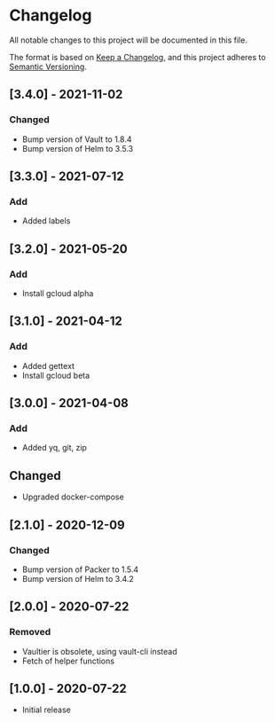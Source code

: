 # Changelog
All notable changes to this project will be documented in this file.

The format is based on [Keep a Changelog](https://keepachangelog.com/en/1.0.0/),
and this project adheres to [Semantic Versioning](https://semver.org/spec/v2.0.0.html).

## [3.4.0] - 2021-11-02
### Changed
- Bump version of Vault to 1.8.4
- Bump version of Helm to 3.5.3

## [3.3.0] - 2021-07-12
### Add
- Added labels

## [3.2.0] - 2021-05-20
### Add
- Install gcloud alpha

## [3.1.0] - 2021-04-12
### Add
- Added gettext
- Install gcloud beta

## [3.0.0] - 2021-04-08
### Add
- Added yq, git, zip
## Changed
- Upgraded docker-compose

## [2.1.0] - 2020-12-09
### Changed
- Bump version of Packer to 1.5.4
- Bump version of Helm to 3.4.2


## [2.0.0] - 2020-07-22
### Removed
- Vaultier is obsolete, using vault-cli instead
- Fetch of helper functions

## [1.0.0] - 2020-07-22
- Initial release
